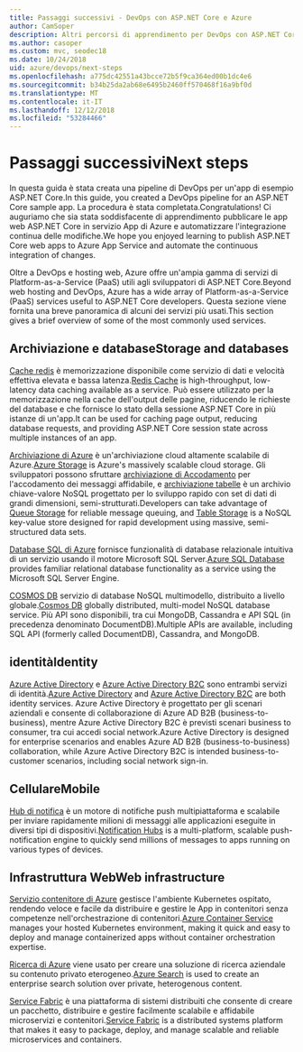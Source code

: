 ```yaml
---
title: Passaggi successivi - DevOps con ASP.NET Core e Azure
author: CamSoper
description: Altri percorsi di apprendimento per DevOps con ASP.NET Core e Azure.
ms.author: casoper
ms.custom: mvc, seodec18
ms.date: 10/24/2018
uid: azure/devops/next-steps
ms.openlocfilehash: a775dc42551a43bcce72b5f9ca364ed00b1dc4e6
ms.sourcegitcommit: b34b25da2ab68e6495b2460ff570468f16a9bf0d
ms.translationtype: MT
ms.contentlocale: it-IT
ms.lasthandoff: 12/12/2018
ms.locfileid: "53284466"
---
```

# <a name="next-steps"></a><span data-ttu-id="07ed9-103">Passaggi successivi</span><span class="sxs-lookup"><span data-stu-id="07ed9-103">Next steps</span></span>

<span data-ttu-id="07ed9-104">In questa guida è stata creata una pipeline di DevOps per un'app di esempio ASP.NET Core.</span><span class="sxs-lookup"><span data-stu-id="07ed9-104">In this guide, you created a DevOps pipeline for an ASP.NET Core sample app.</span></span> <span data-ttu-id="07ed9-105">La procedura è stata completata.</span><span class="sxs-lookup"><span data-stu-id="07ed9-105">Congratulations!</span></span> <span data-ttu-id="07ed9-106">Ci auguriamo che sia stata soddisfacente di apprendimento pubblicare le app web ASP.NET Core in servizio App di Azure e automatizzare l'integrazione continua delle modifiche.</span><span class="sxs-lookup"><span data-stu-id="07ed9-106">We hope you enjoyed learning to publish ASP.NET Core web apps to Azure App Service and automate the continuous integration of changes.</span></span>

<span data-ttu-id="07ed9-107">Oltre a DevOps e hosting web, Azure offre un'ampia gamma di servizi di Platform-as-a-Service (PaaS) utili agli sviluppatori di ASP.NET Core.</span><span class="sxs-lookup"><span data-stu-id="07ed9-107">Beyond web hosting and DevOps, Azure has a wide array of Platform-as-a-Service (PaaS) services useful to ASP.NET Core developers.</span></span> <span data-ttu-id="07ed9-108">Questa sezione viene fornita una breve panoramica di alcuni dei servizi più usati.</span><span class="sxs-lookup"><span data-stu-id="07ed9-108">This section gives a brief overview of some of the most commonly used services.</span></span>

## <a name="storage-and-databases"></a><span data-ttu-id="07ed9-109">Archiviazione e database</span><span class="sxs-lookup"><span data-stu-id="07ed9-109">Storage and databases</span></span>

<span data-ttu-id="07ed9-110">[Cache redis](/azure/redis-cache/) è memorizzazione disponibile come servizio di dati e velocità effettiva elevata e bassa latenza.</span><span class="sxs-lookup"><span data-stu-id="07ed9-110">[Redis Cache](/azure/redis-cache/) is high-throughput, low-latency data caching available as a service.</span></span> <span data-ttu-id="07ed9-111">Può essere utilizzato per la memorizzazione nella cache dell'output delle pagine, riducendo le richieste del database e che fornisce lo stato della sessione ASP.NET Core in più istanze di un'app.</span><span class="sxs-lookup"><span data-stu-id="07ed9-111">It can be used for caching page output, reducing database requests, and providing ASP.NET Core session state across multiple instances of an app.</span></span>

<span data-ttu-id="07ed9-112">[Archiviazione di Azure](/azure/storage/) è un'archiviazione cloud altamente scalabile di Azure.</span><span class="sxs-lookup"><span data-stu-id="07ed9-112">[Azure Storage](/azure/storage/) is Azure's massively scalable cloud storage.</span></span> <span data-ttu-id="07ed9-113">Gli sviluppatori possono sfruttare [archiviazione di Accodamento](/azure/storage/queues/storage-queues-introduction) per l'accodamento dei messaggi affidabile, e [archiviazione tabelle](/azure/storage/tables/table-storage-overview) è un archivio chiave-valore NoSQL progettato per lo sviluppo rapido con set di dati di grandi dimensioni, semi-strutturati.</span><span class="sxs-lookup"><span data-stu-id="07ed9-113">Developers can take advantage of [Queue Storage](/azure/storage/queues/storage-queues-introduction) for reliable message queuing, and [Table Storage](/azure/storage/tables/table-storage-overview) is a NoSQL key-value store designed for rapid development using massive, semi-structured data sets.</span></span>

<span data-ttu-id="07ed9-114">[Database SQL di Azure](/azure/sql-database/) fornisce funzionalità di database relazionale intuitiva di un servizio usando il motore Microsoft SQL Server.</span><span class="sxs-lookup"><span data-stu-id="07ed9-114">[Azure SQL Database](/azure/sql-database/) provides familiar relational database functionality as a service using the Microsoft SQL Server Engine.</span></span>

<span data-ttu-id="07ed9-115">[COSMOS DB](/azure/cosmos-db/) servizio di database NoSQL multimodello, distribuito a livello globale.</span><span class="sxs-lookup"><span data-stu-id="07ed9-115">[Cosmos DB](/azure/cosmos-db/) globally distributed, multi-model NoSQL database service.</span></span> <span data-ttu-id="07ed9-116">Più API sono disponibili, tra cui MongoDB, Cassandra e API SQL (in precedenza denominato DocumentDB).</span><span class="sxs-lookup"><span data-stu-id="07ed9-116">Multiple APIs are available, including SQL API (formerly called DocumentDB), Cassandra, and MongoDB.</span></span>

## <a name="identity"></a><span data-ttu-id="07ed9-117">identità</span><span class="sxs-lookup"><span data-stu-id="07ed9-117">Identity</span></span>

<span data-ttu-id="07ed9-118">[Azure Active Directory](/azure/active-directory/) e [Azure Active Directory B2C](/azure/active-directory-b2c/) sono entrambi servizi di identità.</span><span class="sxs-lookup"><span data-stu-id="07ed9-118">[Azure Active Directory](/azure/active-directory/) and [Azure Active Directory B2C](/azure/active-directory-b2c/) are both identity services.</span></span> <span data-ttu-id="07ed9-119">Azure Active Directory è progettato per gli scenari aziendali e consente di collaborazione di Azure AD B2B (business-to-business), mentre Azure Active Directory B2C è previsti scenari business to consumer, tra cui accedi social network.</span><span class="sxs-lookup"><span data-stu-id="07ed9-119">Azure Active Directory is designed for enterprise scenarios and enables Azure AD B2B (business-to-business) collaboration, while Azure Active Directory B2C is intended business-to-customer scenarios, including social network sign-in.</span></span>

## <a name="mobile"></a><span data-ttu-id="07ed9-120">Cellulare</span><span class="sxs-lookup"><span data-stu-id="07ed9-120">Mobile</span></span>

<span data-ttu-id="07ed9-121">[Hub di notifica](/azure/notification-hubs/) è un motore di notifiche push multipiattaforma e scalabile per inviare rapidamente milioni di messaggi alle applicazioni eseguite in diversi tipi di dispositivi.</span><span class="sxs-lookup"><span data-stu-id="07ed9-121">[Notification Hubs](/azure/notification-hubs/) is a multi-platform, scalable push-notification engine to quickly send millions of messages to apps running on various types of devices.</span></span>

## <a name="web-infrastructure"></a><span data-ttu-id="07ed9-122">Infrastruttura Web</span><span class="sxs-lookup"><span data-stu-id="07ed9-122">Web infrastructure</span></span>

<span data-ttu-id="07ed9-123">[Servizio contenitore di Azure](/azure/aks/) gestisce l'ambiente Kubernetes ospitato, rendendo veloce e facile da distribuire e gestire le App in contenitori senza competenze nell'orchestrazione di contenitori.</span><span class="sxs-lookup"><span data-stu-id="07ed9-123">[Azure Container Service](/azure/aks/) manages your hosted Kubernetes environment, making it quick and easy to deploy and manage containerized apps without container orchestration expertise.</span></span>

<span data-ttu-id="07ed9-124">[Ricerca di Azure](/azure/search/) viene usato per creare una soluzione di ricerca aziendale su contenuto privato eterogeneo.</span><span class="sxs-lookup"><span data-stu-id="07ed9-124">[Azure Search](/azure/search/) is used to create an enterprise search solution over private, heterogenous content.</span></span>

<span data-ttu-id="07ed9-125">[Service Fabric](/azure/service-fabric/) è una piattaforma di sistemi distribuiti che consente di creare un pacchetto, distribuire e gestire facilmente scalabile e affidabile microservizi e contenitori.</span><span class="sxs-lookup"><span data-stu-id="07ed9-125">[Service Fabric](/azure/service-fabric/) is a distributed systems platform that makes it easy to package, deploy, and manage scalable and reliable microservices and containers.</span></span>
